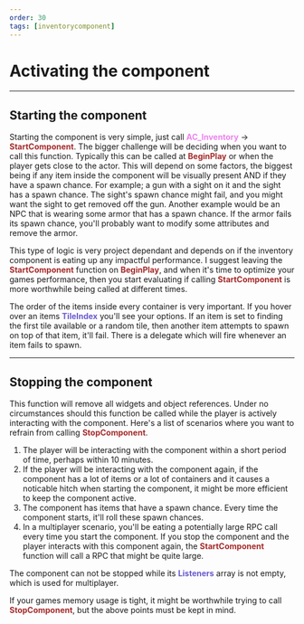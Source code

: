 ```yaml
---
order: 30
tags: [inventorycomponent]
---
```


# Activating the component

---
## Starting the component
Starting the component is very simple, just call <span style="color:violet">**AC_Inventory**</span> -> <span style="color:brown">**StartComponent**</span>.
The bigger challenge will be deciding when you want to call this function. Typically this can be called at <span style="color:brown">**BeginPlay**</span> or when the player gets close to the actor. This will depend on some factors, the biggest being if any item inside the component will be visually present AND if they have a spawn chance. For example; a gun with a sight on it and the sight has a spawn chance. The sight's spawn chance might fail, and you might want the sight to get removed off the gun. Another example would be an NPC that is wearing some armor that has a spawn chance. If the armor fails its spawn chance, you'll probably want to modify some attributes and remove the armor.

This type of logic is very project dependant and depends on if the inventory component is eating up any impactful performance. I suggest leaving the <span style="color:brown">**StartComponent**</span> function on <span style="color:brown">**BeginPlay**</span>, and when it's time to optimize your games performance, then you start evaluating if calling <span style="color:brown">**StartComponent**</span> is more worthwhile being called at different times.

The order of the items inside every container is very important. If you hover over an items <span style="color:slateblue">**TileIndex**</span> you'll see your options. If an item is set to finding the first tile available or a random tile, then another item attempts to spawn on top of that item, it'll fail. There is a delegate which will fire whenever an item fails to spawn.

---
## Stopping the component
This function will remove all widgets and object references. Under no circumstances should this function be called while the player is actively interacting with the component.
Here's a list of scenarios where you want to refrain from calling <span style="color:brown">**StopComponent**</span>.
1. The player will be interacting with the component within a short period  of time, perhaps within 10 minutes.
2. If the player will be interacting with the component again, if the component has a lot of items or a lot of containers and it causes a noticable hitch when starting the component, it might be more efficient to keep the component active.
3. The component has items that have a spawn chance. Every time the component starts, it'll roll these spawn chances.
4. In a multiplayer scenario, you'll be eating a potentially large RPC call every time you start the component. If you stop the component and the player interacts with this component again, the <span style="color:brown">**StartComponent**</span> function will call a RPC that might be quite large.

The component can not be stopped while its <span style="color:slateblue">**Listeners**</span> array is not empty, which is used for multiplayer.

If your games memory usage is tight, it might be worthwhile trying to call <span style="color:brown">**StopComponent**</span>, but the above points must be kept in mind.
